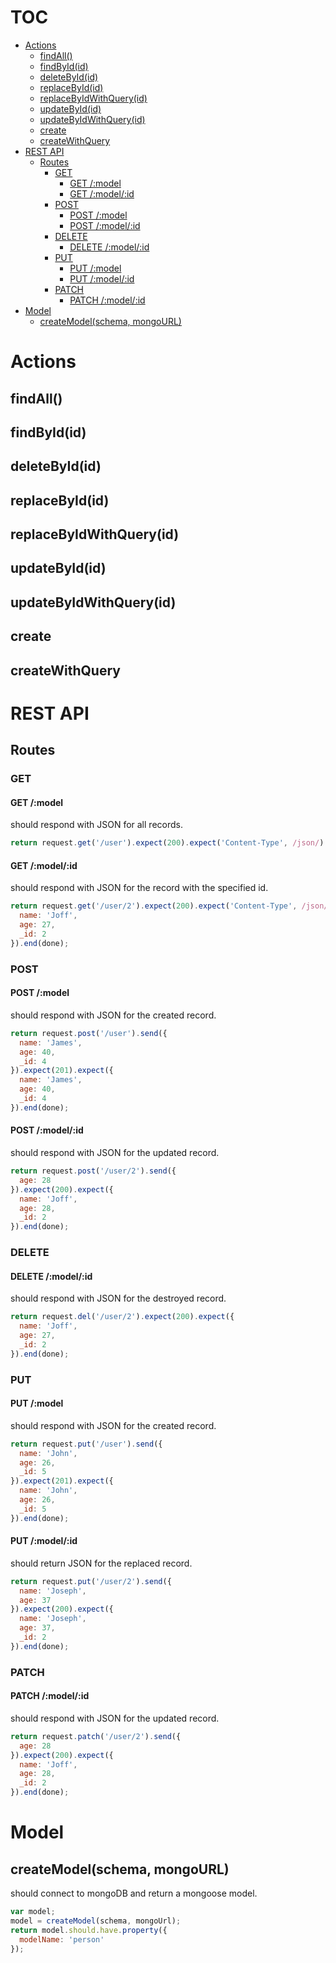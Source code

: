 # TOC
   - [Actions](#actions)
     - [findAll()](#actions-findall)
     - [findById(id)](#actions-findbyidid)
     - [deleteById(id)](#actions-deletebyidid)
     - [replaceById(id)](#actions-replacebyidid)
     - [replaceByIdWithQuery(id)](#actions-replacebyidwithqueryid)
     - [updateById(id)](#actions-updatebyidid)
     - [updateByIdWithQuery(id)](#actions-updatebyidwithqueryid)
     - [create](#actions-create)
     - [createWithQuery](#actions-createwithquery)
   - [REST API](#rest-api)
     - [Routes](#rest-api-routes)
       - [GET](#rest-api-routes-get)
         - [GET /:model](#rest-api-routes-get-get-model)
         - [GET /:model/:id](#rest-api-routes-get-get-modelid)
       - [POST](#rest-api-routes-post)
         - [POST /:model](#rest-api-routes-post-post-model)
         - [POST /:model/:id](#rest-api-routes-post-post-modelid)
       - [DELETE](#rest-api-routes-delete)
         - [DELETE /:model/:id](#rest-api-routes-delete-delete-modelid)
       - [PUT](#rest-api-routes-put)
         - [PUT /:model](#rest-api-routes-put-put-model)
         - [PUT /:model/:id](#rest-api-routes-put-put-modelid)
       - [PATCH](#rest-api-routes-patch)
         - [PATCH /:model/:id](#rest-api-routes-patch-patch-modelid)
   - [Model](#model)
     - [createModel(schema, mongoURL)](#model-createmodelschema-mongourl)
<a name=""></a>
 
<a name="actions"></a>
# Actions
<a name="actions-findall"></a>
## findAll()
<a name="actions-findbyidid"></a>
## findById(id)
<a name="actions-deletebyidid"></a>
## deleteById(id)
<a name="actions-replacebyidid"></a>
## replaceById(id)
<a name="actions-replacebyidwithqueryid"></a>
## replaceByIdWithQuery(id)
<a name="actions-updatebyidid"></a>
## updateById(id)
<a name="actions-updatebyidwithqueryid"></a>
## updateByIdWithQuery(id)
<a name="actions-create"></a>
## create
<a name="actions-createwithquery"></a>
## createWithQuery
<a name="rest-api"></a>
# REST API
<a name="rest-api-routes"></a>
## Routes
<a name="rest-api-routes-get"></a>
### GET
<a name="rest-api-routes-get-get-model"></a>
#### GET /:model
should respond with JSON for all records.

```js
return request.get('/user').expect(200).expect('Content-Type', /json/).expect(users).end(done);
```

<a name="rest-api-routes-get-get-modelid"></a>
#### GET /:model/:id
should respond with JSON for the record with the specified id.

```js
return request.get('/user/2').expect(200).expect('Content-Type', /json/).expect({
  name: 'Joff',
  age: 27,
  _id: 2
}).end(done);
```

<a name="rest-api-routes-post"></a>
### POST
<a name="rest-api-routes-post-post-model"></a>
#### POST /:model
should respond with JSON for the created record.

```js
return request.post('/user').send({
  name: 'James',
  age: 40,
  _id: 4
}).expect(201).expect({
  name: 'James',
  age: 40,
  _id: 4
}).end(done);
```

<a name="rest-api-routes-post-post-modelid"></a>
#### POST /:model/:id
should respond with JSON for the updated record.

```js
return request.post('/user/2').send({
  age: 28
}).expect(200).expect({
  name: 'Joff',
  age: 28,
  _id: 2
}).end(done);
```

<a name="rest-api-routes-delete"></a>
### DELETE
<a name="rest-api-routes-delete-delete-modelid"></a>
#### DELETE /:model/:id
should respond with JSON for the destroyed record.

```js
return request.del('/user/2').expect(200).expect({
  name: 'Joff',
  age: 27,
  _id: 2
}).end(done);
```

<a name="rest-api-routes-put"></a>
### PUT
<a name="rest-api-routes-put-put-model"></a>
#### PUT /:model
should respond with JSON for the created record.

```js
return request.put('/user').send({
  name: 'John',
  age: 26,
  _id: 5
}).expect(201).expect({
  name: 'John',
  age: 26,
  _id: 5
}).end(done);
```

<a name="rest-api-routes-put-put-modelid"></a>
#### PUT /:model/:id
should return JSON for the replaced record.

```js
return request.put('/user/2').send({
  name: 'Joseph',
  age: 37
}).expect(200).expect({
  name: 'Joseph',
  age: 37,
  _id: 2
}).end(done);
```

<a name="rest-api-routes-patch"></a>
### PATCH
<a name="rest-api-routes-patch-patch-modelid"></a>
#### PATCH /:model/:id
should respond with JSON for the updated record.

```js
return request.patch('/user/2').send({
  age: 28
}).expect(200).expect({
  name: 'Joff',
  age: 28,
  _id: 2
}).end(done);
```

<a name="model"></a>
# Model
<a name="model-createmodelschema-mongourl"></a>
## createModel(schema, mongoURL)
should connect to mongoDB and return a mongoose model.

```js
var model;
model = createModel(schema, mongoUrl);
return model.should.have.property({
  modelName: 'person'
});
```

